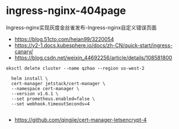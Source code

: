 # ingress-nginx-404page
Ingress-nginx实现灰度金丝雀发布-Ingress-nginx自定义错误页面

* https://blog.51cto.com/heian99/3220054
* https://v2-1.docs.kubesphere.io/docs/zh-CN/quick-start/ingress-canary/
* https://blog.csdn.net/weixin_44692256/article/details/108581800


```
eksctl delete cluster --name qzhao --region us-west-2

  helm install \
  cert-manager jetstack/cert-manager \
  --namespace cert-manager \
  --version v1.6.1 \
  --set prometheus.enabled=false \
  --set webhook.timeoutSeconds=4 
  
```

* https://github.com/qingjie/cert-manager-letsencrypt-4
